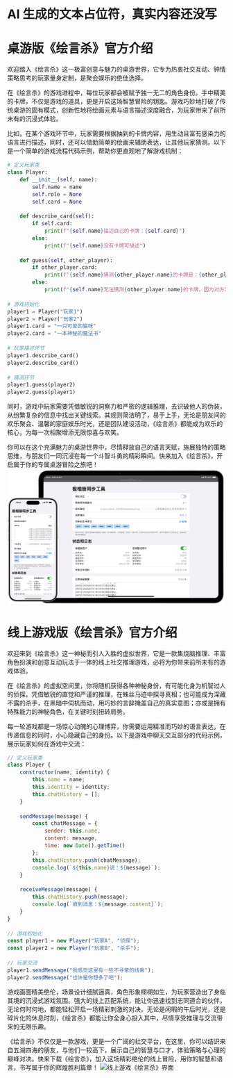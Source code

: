 # AI 生成的文本占位符，真实内容还没写
# 桌游版《绘言杀》官方介绍
欢迎踏入《绘言杀》这一极富创意与魅力的桌游世界，它专为热衷社交互动、钟情策略思考的玩家量身定制，是聚会娱乐的绝佳选择。

在《绘言杀》的游戏进程中，每位玩家都会被赋予独一无二的角色身份。手中精美的卡牌，不仅是游戏的道具，更是开启这场智慧冒险的钥匙。游戏巧妙地打破了传统桌游的固有模式，创新性地将绘画元素与语言描述深度融合，为玩家带来了前所未有的沉浸式体验。

比如，在某个游戏环节中，玩家需要根据抽到的卡牌内容，用生动且富有感染力的语言进行描述，同时，还可以借助简单的绘画来辅助表达，让其他玩家猜测。以下是一个简单的游戏流程代码示例，帮助你更直观地了解游戏机制：
```python
# 定义玩家类
class Player:
    def __init__(self, name):
        self.name = name
        self.role = None
        self.card = None

    def describe_card(self):
        if self.card:
            print(f"{self.name}描述自己的卡牌：{self.card}")
        else:
            print(f"{self.name}没有卡牌可描述")

    def guess(self, other_player):
        if other_player.card:
            print(f"{self.name}猜测{other_player.name}的卡牌是：{other_player.card}")
        else:
            print(f"{self.name}无法猜测{other_player.name}的卡牌，因为对方没有卡牌")

# 游戏初始化
player1 = Player("玩家1")
player2 = Player("玩家2")
player1.card = "一只可爱的猫咪"
player2.card = "一本神秘的魔法书"

# 玩家描述环节
player1.describe_card()
player2.describe_card()

# 猜测环节
player1.guess(player2)
player2.guess(player1)
```
同时，游戏中玩家需要凭借敏锐的洞察力和严密的逻辑推理，去识破他人的伪装，从纷繁复杂的信息中找出关键线索。其规则简洁明了，易于上手，无论是朋友间的欢乐聚会、温馨的家庭娱乐时光，还是团队建设活动，《绘言杀》都能成为欢乐的核心，为每一次相聚增添无限惊喜与欢笑。

你可以在这个充满魅力的桌游世界中，尽情释放自己的语言天赋，施展独特的策略思维，与朋友们一同沉浸在每一个斗智斗勇的精彩瞬间。快来加入《绘言杀》，开启属于你的专属桌游冒险之旅吧！
![桌游《绘言杀》游戏场景](./md/media/1.png) 

# 线上游戏版《绘言杀》官方介绍
欢迎来到《绘言杀》这一神秘而引人入胜的虚拟世界，它是一款集烧脑推理、丰富角色扮演和创意互动玩法于一体的线上社交推理游戏，必将为你带来前所未有的游戏体验。

在《绘言杀》的虚拟空间里，你将随机获得各种神秘身份，有可能化身为机智过人的侦探，凭借敏锐的直觉和严谨的推理，在蛛丝马迹中探寻真相；也可能成为深藏不露的杀手，在黑暗中伺机而动，用巧妙的言辞掩盖自己的真实意图；亦或是拥有特殊能力的神秘角色，在关键时刻扭转局势。

每一轮游戏都是一场惊心动魄的心理博弈，你需要运用精准而巧妙的语言表达，在传递信息的同时，小心隐藏自己的身份。以下是游戏中聊天交互部分的代码示例，展示玩家如何在游戏中交流：
```javascript
// 定义玩家类
class Player {
    constructor(name, identity) {
        this.name = name;
        this.identity = identity;
        this.chatHistory = [];
    }

    sendMessage(message) {
        const chatMessage = {
            sender: this.name,
            content: message,
            time: new Date().getTime()
        };
        this.chatHistory.push(chatMessage);
        console.log(`${this.name}说：${message}`);
    }

    receiveMessage(message) {
        this.chatHistory.push(message);
        console.log(`收到消息：${message.content}`);
    }
}

// 游戏初始化
const player1 = new Player("玩家A", "侦探");
const player2 = new Player("玩家B", "杀手");

// 玩家交流
player1.sendMessage("我感觉这里有一些不寻常的线索");
player2.sendMessage("也许是你想多了吧");
```
游戏画面精美绝伦，场景设计细腻逼真，角色形象栩栩如生，为玩家营造出了身临其境的沉浸式游戏氛围。强大的线上匹配系统，能让你迅速找到志同道合的伙伴，无论何时何地，都能轻松开启一场精彩刺激的对决。无论是闲暇的午后时光，还是碎片化的休息时刻，《绘言杀》都能让你全身心投入其中，尽情享受推理与交流带来的无限乐趣。

《绘言杀》不仅仅是一款游戏，更是一个广阔的社交平台，在这里，你可以结识来自五湖四海的朋友，与他们一较高下，展示自己的智慧与口才，体验策略与心理的巅峰对决。快来下载《绘言杀》，加入这场精彩绝伦的线上冒险，用你的智慧和语言，书写属于你的辉煌胜利篇章！
![线上游戏《绘言杀》界面](https://example.com/huishashangyouxi.jpg) 